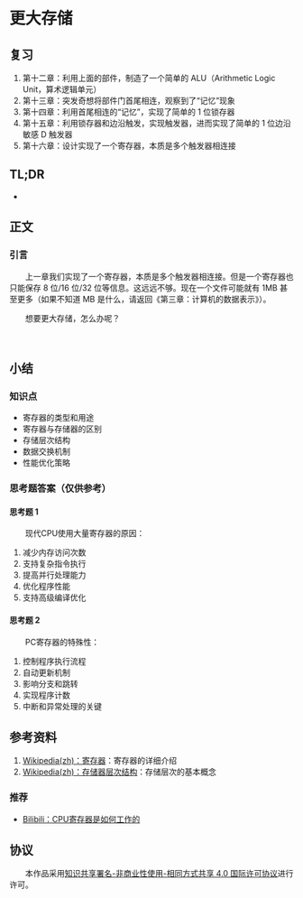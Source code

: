 # 更大存储

## 复习

1. 第十二章：利用上面的部件，制造了一个简单的 ALU（Arithmetic Logic Unit，算术逻辑单元）
2. 第十三章：突发奇想将部件门首尾相连，观察到了“记忆”现象
3. 第十四章：利用首尾相连的“记忆”，实现了简单的 1 位锁存器
4. 第十五章：利用锁存器和边沿触发，实现触发器，进而实现了简单的 1 位边沿敏感 D 触发器
5. 第十六章：设计实现了一个寄存器，本质是多个触发器相连接

## TL;DR

- 

## 正文

### 引言

　　上一章我们实现了一个寄存器，本质是多个触发器相连接。但是一个寄存器也只能保存 8 位/16 位/32 位等信息。这远远不够。现在一个文件可能就有 1MB 甚至更多（如果不知道 MB 是什么，请返回《第三章：计算机的数据表示》）。

　　想要更大存储，怎么办呢？

　　

## 小结

### 知识点

- 寄存器的类型和用途
- 寄存器与存储器的区别
- 存储层次结构
- 数据交换机制
- 性能优化策略

### 思考题答案（仅供参考）

#### 思考题 1

　　现代CPU使用大量寄存器的原因：
1. 减少内存访问次数
2. 支持复杂指令执行
3. 提高并行处理能力
4. 优化程序性能
5. 支持高级编译优化

#### 思考题 2

　　PC寄存器的特殊性：
1. 控制程序执行流程
2. 自动更新机制
3. 影响分支和跳转
4. 实现程序计数
5. 中断和异常处理的关键

## 参考资料

1. [Wikipedia(zh)：寄存器](https://zh.wikipedia.org/wiki/%E5%AF%84%E5%AD%98%E5%99%A8)：寄存器的详细介绍
2. [Wikipedia(zh)：存储器层次结构](https://zh.wikipedia.org/wiki/%E8%A8%98%E6%86%B6%E9%AB%94%E9%9A%8E%E5%B1%A4)：存储层次的基本概念

### 推荐

- [Bilibili：CPU寄存器是如何工作的](https://www.bilibili.com/video/BV1Zr4y1S7gG/)

## 协议

　　本作品采用[知识共享署名-非商业性使用-相同方式共享 4.0 国际许可协议](https://creativecommons.org/licenses/by-nc-sa/4.0/deed.zh)进行许可。

